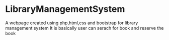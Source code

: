 # LibraryManagementSystem
A webpage created using php,html,css and bootstrap for library management system
It is basically user can serach for book and reserve the book

